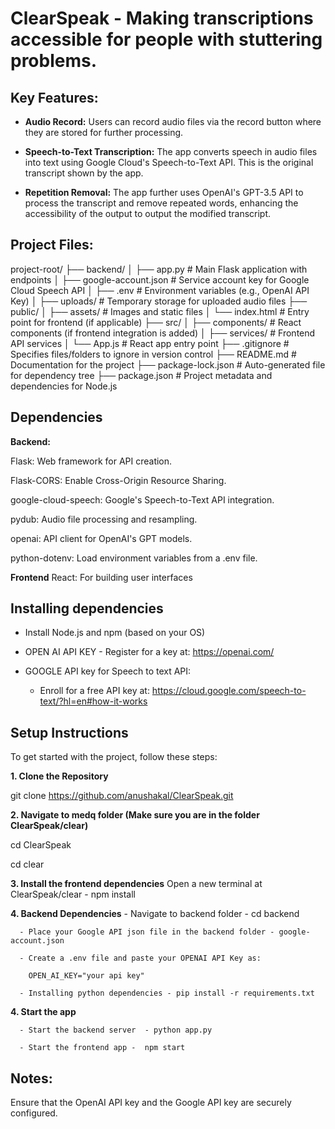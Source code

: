 # ClearSpeak - Making transcriptions accessible for people with stuttering problems.

## Key Features:

- **Audio Record:** Users can record audio files via the record button where they are stored for further processing.

- **Speech-to-Text Transcription:** The app converts speech in audio files into text using Google Cloud's Speech-to-Text API. This is the original transcript shown by the app.
  
- **Repetition Removal:** The app further uses OpenAI's GPT-3.5 API to process the transcript and remove repeated words, enhancing the accessibility of the output to output the modified transcript.

## Project Files:
project-root/
├── backend/
│   ├── app.py                # Main Flask application with endpoints
│   ├── google-account.json   # Service account key for Google Cloud Speech API
│   ├── .env                  # Environment variables (e.g., OpenAI API Key)
│   ├── uploads/              # Temporary storage for uploaded audio files
├── public/
│   ├── assets/               # Images and static files
│   └── index.html            # Entry point for frontend (if applicable)
├── src/
│   ├── components/           # React components (if frontend integration is added)
│   ├── services/             # Frontend API services
│   └── App.js                # React app entry point
├── .gitignore                # Specifies files/folders to ignore in version control
├── README.md                 # Documentation for the project
├── package-lock.json         # Auto-generated file for dependency tree
├── package.json              # Project metadata and dependencies for Node.js


## Dependencies
**Backend:**

Flask: Web framework for API creation.

Flask-CORS: Enable Cross-Origin Resource Sharing.

google-cloud-speech: Google's Speech-to-Text API integration.

pydub: Audio file processing and resampling.

openai: API client for OpenAI's GPT models.

python-dotenv: Load environment variables from a .env file.

**Frontend**
React: For building user interfaces

## Installing dependencies 
- Install Node.js and npm (based on your OS)
  
- OPEN AI API KEY - Register for a key at: https://openai.com/

- GOOGLE API key for Speech to text API:
     - Enroll for a free API key at: https://cloud.google.com/speech-to-text/?hl=en#how-it-works  
 
## Setup Instructions
To get started with the project, follow these steps:

**1. Clone the Repository**

  git clone https://github.com/anushakal/ClearSpeak.git

**2. Navigate to medq folder (Make sure you are in the folder ClearSpeak/clear)** 
  
  cd ClearSpeak

  cd clear

 **3. Install the frontend dependencies**
      Open a new terminal at ClearSpeak/clear - npm install

  **4. Backend Dependencies**
      - Navigate to backend folder - cd backend
      
      - Place your Google API json file in the backend folder - google-account.json
      
      - Create a .env file and paste your OPENAI API Key as:
        
        OPEN_AI_KEY="your api key"

      - Installing python dependencies - pip install -r requirements.txt

  **4. Start the app**
   
      - Start the backend server  - python app.py

      - Start the frontend app -  npm start 
 
   
## Notes:
Ensure that the OpenAI API key and the Google API key are securely configured.
